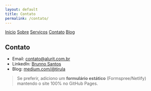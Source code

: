 ```yaml
---
layout: default
title: Contato
permalink: /contato/
---
```


<link rel="stylesheet" href="{{ site.baseurl }}/assets/css/styles.css">

<p class="nav-links">
  <a href="{{ site.baseurl }}/">Início</a>
  <a href="{{ site.baseurl }}/sobre/">Sobre</a>
  <a href="{{ site.baseurl }}/servicos/">Serviços</a>
  <a href="{{ site.baseurl }}/contato/">Contato</a>
  <a href="https://medium.com/@tirula" target="_blank" rel="noopener">Blog</a>
</p>

## Contato
- Email: [contato@alurit.com.br](mailto:contato@alurit.com.br)  
- LinkedIn: [Brunno Santos](https://www.linkedin.com/in/brunno-santos-6a96811aa/)  
- Blog: [medium.com/@tirula](https://medium.com/@tirula)

> Se preferir, adiciono um **formulário estático** (Formspree/Netlify) mantendo o site 100% no GitHub Pages.